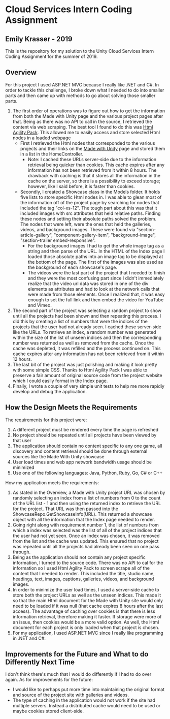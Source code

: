 # Cloud Services Intern Coding Assignment
## Emily Krasser - 2019
This is the repository for my solution to the Unity Cloud Services Intern Coding Assignment for the summer of 2019.

## Overview
For this project I used ASP.NET MVC because I really like .NET and C#.
In order to tackle this challenge, I broke down what I needed to do into smaller parts and then came up with methods to go about solving those smaller parts.
1. The first order of operations was to figure out how to get the information from both the Made with Unity page and the various project pages after that. Being as there was no API to call in the source, I retrieved the content via web scraping. The best tool I found to do this was [Html Agility Pack](https://html-agility-pack.net). This allowed me to easily access and store selected Html nodes in a loaded webpage
	- First I retrieved the Html nodes that corresponded to the various projects and their links on the [Made with Unity](https://unity.com/madewith) page and stored them in a list in the HomeController.
		- Note: I cached these URLs server-side due to the information retrieval being quicker than cookies. This cache expires after any information has not been retrieved from it within 8 hours. The drawback with caching is that it stores all the information in the cache on the server, so there is a possibility to exceed storage; however, like I said before, it is faster than cookies.
	- Secondly, I created a Showcase class in the Models folder. It holds five lists to store specific Html nodes in. I was able to glean most of the information off of the project page by searching for nodes that included the tag "col-xs-12". The tough part about this was that it included images with src attributes that held relative paths. Finding these nodes and setting their absolute paths solved the problem. The nodes that were left, were the ones that held the galleries, videos, and background images. These were found via "section-article-gallery", "component-gallery-item", "background-image", "section-trailer embed-responsive".
		- For the background images I had to get the whole image tag as a string and then parse of the URL. In the HTML of the Index page I loaded those absolute paths into an image tag to be displayed at the bottom of the page. The first of the images was also used as the background of each showcase's page.
		- The videos were the last part of the project that I needed to finish and they were the most confusing part since I didn't immediately realize that the video url data was stored in one of the div elements as attributes and had to look at the network calls that were made from those elements. Once I realized that, it was easy enough to set the full link and then embed the video for YouTube and Vimeo.
2. The second part of the project was selecting a random project to show until all the projects had been shown and then repeating this process. I did this by creating a list of numbers that were the indices of the projects that the user had not already seen. I cached these server-side like the URLs. To retrieve an index, a random number was generated within the size of the list of unseen indices and then the corresponding number was returned as well as removed from the cache. Once the cache was depleted, it was refilled and the process continued on. This cache expires after any information has not been retrieved from it within 12 hours.
3. The last bit of the project was just polishing and making it look pretty with some simple CSS. Thanks to Html Agility Pack I was able to preserve a fair amount of original source code from the project website which I could easily format in the Index page.
4. Finally, I wrote a couple of very simple unit tests to help me more rapidly develop and debug the application.

## How the Design Meets the Requirements
The requirements for this project were:
1. A different project must be rendered every time the page is refreshed
2. No project should be repeated until all projects have been viewed by that user
3. The application should contain no content specific to any one game, all discovery and content retrieval should be done through external sources like the Made With Unity showcase
4. User load times and web app network bandwidth usage should be minimized
5. Use one of the following languages: Java, Python, Ruby, Go, C# or C++

How my application meets the requirements:
1. As stated in the Overview, a Made with Unity project URL was chosen by randomly selecting an index from a list of numbers from 0 to the count of the URL list - 1 and then using the returned index to retrieve the URL for the project. That URL was then passed into the ShowcaseRepo.GetShowcaseInfo(URL). This returned a showcase object with all the information that the Index page needed to render.
2. Going right along with requirement number 1, the list of numbers from which a index was selected was the list of all of the project indices that the user had not yet seen. Once an index was chosen, it was removed from the list and the cache was updated. This ensured that no project was repeated until all the projects had already been seen on one pass through. 
3. Being as the application should not contain any project specific information, I turned to the source code. There was no API to cal for the information so I used Html Agility Pack to screen scrape all of the content that I needed to render. This included the title, studio name, headings, text, images, captions, galleries, videos, and background images.
4. In order to minimize the user load times, I used a server-side cache to store both the project URLs as well as the unseen indices. This made it so that the main Html document for the Made with Unity site would only need to be loaded if it was null (that cache expires 8 hours after the last access). The advantage of caching over cookies is that there is less information retrieval, therefore making it faster. If storage were more of an issue, then cookies would be a more valid option. As well, the Html document for each project is only loaded when that project is chosen.
5. For my application, I used ASP.NET MVC since I really like programming in .NET and C#.

## Improvements for the Future and What to do Differently Next Time
I don't think there's much that I would do differently if I had to do over again.
As for improvements for the future:
- I would like to perhaps put more time into maintaining the original format and source of the project site with galleries and videos.
- The type of caching in the application would not work if the site had multiple servers. Instead a distributed cache would need to be used or maybe cookies stored client-side.
